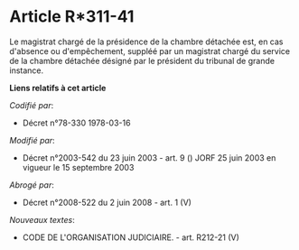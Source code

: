 # Article R*311-41

Le magistrat chargé de la présidence de la chambre détachée est, en cas d'absence ou d'empêchement, suppléé par un magistrat
chargé du service de la chambre détachée désigné par le président du tribunal de grande instance.

**Liens relatifs à cet article**

_Codifié par_:

  - Décret n°78-330 1978-03-16

_Modifié par_:

  - Décret n°2003-542 du 23 juin 2003 - art. 9 () JORF 25 juin 2003 en vigueur le 15 septembre 2003

_Abrogé par_:

  - Décret n°2008-522 du 2 juin 2008 - art. 1 (V)

_Nouveaux textes_:

  - CODE DE L'ORGANISATION JUDICIAIRE. - art. R212-21 (V)

